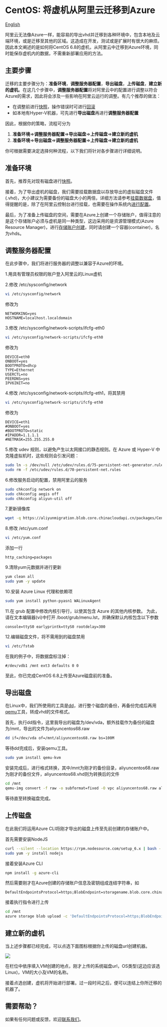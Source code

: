 # CentOS: 将虚机从阿里云迁移到Azure

[English](https://github.com/Azure/AliyunMigration/tree/master/WindowsServer/README_ENG.md)

阿里云无法像Azure一样，能容易的导出vhd并迁移到各种环境中，包含本地及云端环境，或是迁移至其他的区域。这造成在开发，测试或是扩展时有很大的麻烦。因此本文阐述的是如何将CentOS 6.8的虚机，从阿里云中迁移到Azure环境，同时能保存虚机内的数据，不需重新部署应用的方法。


## 主要步骤

迁移的主要步骤分为：__准备环境__，__调整服务器配置__，__导出磁盘__，__上传磁盘__，__建立新的虚机__。在这几个步骤中，**调整服务器配置**将对阿里云中的配置进行调整以符合Azure的需求，因此将会涉及一些影响在阿里云运行的调整。有几个推荐的做法：

* 在调整前进行[快照](https://help.aliyun.com/document_detail/25455.html?spm=5176.doc25429.6.644.VHJtFD)，操作错误时可进行[回滚](https://help.aliyun.com/document_detail/25450.html?spm=5176.doc25455.6.641.S3Z8he)
* 如本地有Hyper-V机器，可先进行**导出磁盘**再进行**调整服务器配置**

因此，根据你的策略，流程可分为

1. __准备环境__=>__调整服务器配置__=>__导出磁盘__=>__上传磁盘__=>__建立新的虚机__
2. __准备环境__=>__导出磁盘__=>__调整服务器配置__=>__上传磁盘__=>__建立新的虚机__

你可根据需要决定选择何种流程，以下我们将针对各步骤进行详细说明。

## 准备环境

首先，推荐先对现有磁盘进行[快照](https://help.aliyun.com/document_detail/25455.html?spm=5176.doc25429.6.644.VHJtFD)。

接着，为了导出虚机的磁盘，我们需要挂载数据盘以存放导出的虚拟磁盘文件(.vhd)，大小建议为需要备份的磁盘大小的两倍，详细方法请参考[挂载数据盘](https://help.aliyun.com/document_detail/25446.html?spm=5176.doc25450.6.624.AYaS4Z)，值得提醒的是，除了在阿里云控制台进行挂载，也需要在操作系统内[进行配置](https://help.aliyun.com/document_detail/25426.html?spm=5176.doc25446.2.3.pia69h)。

最后，为了准备上传磁盘的空间，需要在Azure上创建一个存储账户，值得注意的是这个存储账户必须与虚机是同一种类型，这边采用的是资源管理模式(Azure Resource Manager)，进行[存储账户创建](https://www.azure.cn/documentation/articles/storage-create-storage-account/)，同时请创建一个容器(container)，名为vhds。

## 调整服务器配置

在此步骤中，我们将进行服务器的调整以兼容于Azure的环境。

1.用具有管理员权限的账户登入阿里云的Linux虚机

2.修改 /etc/sysconfig/network

```bash
vi /etc/sysconfig/network
```

修改为

```
NETWORKING=yes
HOSTNAME=localhost.localdomain
```

3.修改 /etc/sysconfig/network-scripts/ifcfg-eth0

```bash
vi /etc/sysconfig/network-scripts/ifcfg-eth0
```

修改为

```
DEVICE=eth0
ONBOOT=yes
BOOTPROTO=dhcp
TYPE=Ethernet
USERCTL=no
PEERDNS=yes
IPV6INIT=no
```

4.修改 /etc/sysconfig/network-scripts/ifcfg-eth1，将其禁用

```bash
vi /etc/sysconfig/network-scripts/ifcfg-eth0
```

修改为

```
DEVICE=eth1
#ONBOOT=yes
#BOOTPROTO=static
#IPADDR=1.1.1.1
#NETMASK=255.255.255.0
```

5.修改 udev 规则，以避免产生以太网接口的静态规则。在 Azure 或 Hyper-V 中克隆虚拟机时，这些规则会引发问题：

```bash
sudo ln -s /dev/null /etc/udev/rules.d/75-persistent-net-generator.rules
sudo rm -f /etc/udev/rules.d/70-persistent-net.rules
```

6.修改服务启动的配置，禁用阿里云的服务

```bash
sudo chkconfig network on
sudo chkconfig aegis off
sudo chkconfig aliyun-util off
```

7.更新镜像库

```bash
wget -q https://aliyunmigration.blob.core.chinacloudapi.cn/packages/CentOS-Base.repo -O /etc/yum.repos.d/CentOS-Base.repo
```

8.修改 /etc/yum.conf

```bash
vi /etc/yum.conf
```

添加一行

```
http_caching=packages
```

9.清除yum元数据并进行更新

```bash
yum clean all
sudo yum -y update
```

10.安装 Azure Linux 代理和依赖项

```bash
sudo yum install python-pyasn1 WALinuxAgent
```

11.在 grub 配置中修改内核引导行，以使其包含 Azure 的其他内核参数。 为此，请在文本编辑器(vi)中打开 /boot/grub/menu.lst，并确保默认内核包含以下参数

```
console=ttyS0 earlyprintk=ttyS0 rootdelay=300
```

12.编辑磁盘文件，将不需用到的磁盘禁用

```bash
vi /etc/fstab
```

在我的例子中，将数据盘标注掉：
```
#/dev/vdb1 /mnt ext3 defaults 0 0
```

至此，你已完成CentOS 6.8上传至Azure磁盘前的准备。

## 导出磁盘

在Linux中，我们所使用的工具是[dd](https://www.linux.com/learn/full-metal-backup-using-dd-command)，进行整个磁盘的备份，再备份完成后再用[qemu](http://wiki.qemu-project.org/Main_Page)工具，转成vhd的文件格式。

首先，执行dd指令，这里我导出的磁盘为/dev/vda，额外挂载作为备份的磁盘为/mnt，导出的文件为aliyuncentos68.raw

```bash
dd if=/dev/vda of=/mnt/aliyuncentos68.raw bs=100M
```

等待dd完成后，安装qemu工具。

```bash
sudo yum install qemu-kvm
```

安装完成后，进行格式转换，其中/mnt为刚才的备份目录，aliyuncentos68.raw为刚才的备份文件，aliyuncentos68.vhd则为转换后的文件

```bash
cd /mnt
qemu-img convert -f raw -o subformat=fixed -O vpc aliyuncentos68.raw aliyuncentos68.vhd
```

等待直至转换磁盘完成。

## 上传磁盘

在此我们将运用Azure CLI将刚才导出的磁盘上传至先前创建的存储账户中。

首先需要安装NodeJS

```bash
curl --silent --location https://rpm.nodesource.com/setup_6.x | bash -
sudo yum -y install nodejs
```

接着安装Azure CLI

```bash
npm install -g azure-cli
```

然后需要刚才在Azure创建的存储账户信息及密钥组成连结字符串，如

```
DefaultEndpointsProtocol=https;BlobEndpoint=storagename.blob.core.chinacloudapi.cn;AccountName=storagename;AccountKey=storagekey
```

接着执行指令进行上传

```bash
cd /mnt
azure storage blob upload -c 'DefaultEndpointsProtocol=https;BlobEndpoint=storagename.blob.core.chinacloudapi.cn;AccountName=storagename;AccountKey=storagekey' -t page --container vhds -f aliyuncentos68.vhd
```

## 建立新的虚机

当上述步骤都已经完成，可以点选下面图标根据你上传的磁盘url创建机器。

<a href="https://portal.azure.cn/#create/Microsoft.Template/uri/https%3A%2F%2Fraw.githubusercontent.com%2FAzure%2FAliyunMigration%2Fmaster%2FARMTemplateRepos%2FcreateVmFromCustomVhd.json" target="_blank">
    <img src="http://azuredeploy.net/deploybutton.png"/>
</a>

在栏位中依序填入VM创建的地点，刚才上传的系统磁盘url，OS类型(这边应该选Linux)，VM的大小及VM的名称。

接着点选创建，虚机将开始进行部署。过一段时间之后，便可以连结上你所迁移的机器了。

## 需要帮助？

如果有任何问题或反馈，欢迎[联系我们](mailto:amcteam@microsoft.com)。
